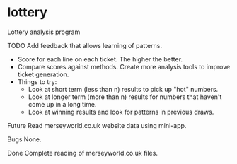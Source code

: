# lottery
Lottery analysis program

TODO
Add feedback that allows learning of patterns. 
 - Score for each line on each ticket.  The higher the better. 
 - Compare scores against methods.
Create more analysis tools to improve ticket generation.
 - Things to try:
   - Look at short term (less than n) results to pick up "hot" numbers.
   - Look at longer term (more than n) results for numbers that haven't come up 
     in a long time.
   - Look at winning results and look for patterns in previous draws. 

Future
Read merseyworld.co.uk website data using mini-app.

Bugs
None.

Done
Complete reading of merseyworld.co.uk files.
